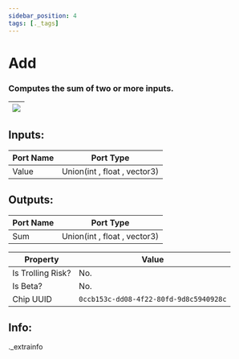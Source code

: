 ```yaml
---
sidebar_position: 4
tags: [._tags]
---
```


# Add


### Computes the sum of two or more inputs.

| ![](https://images-ext-2.discordapp.net/external/MPmIaQzlEPmgGWlgi-WxBBXt0Bjv_zWPkg1y1f_sy3s/https/www.recroomcircuits.com/image/circuit/absolute-value?width=206&height=108) |
|-----|

## Inputs:
| Port Name | Port Type |
|-----------|-----------|
| Value | Union(int , float , vector3) |

## Outputs:
| Port Name | Port Type |
|-----------|-----------|
| Sum | Union(int , float , vector3) | 

| Property  | Value |
|-------------------|-----------|
| Is Trolling Risk? | No. |
| Is Beta? | No. |
| Chip UUID | `0ccb153c-dd08-4f22-80fd-9d8c5940928c` |

## Info:
._extrainfo
